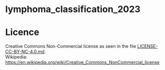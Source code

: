 # lymphoma_classification_2023

# Licence
Creative Commons Non-Commercial license as seen in the file [LICENSE-CC-BY-NC-4.0.md](https://github.com/haeggsti/lymphoma_classification_2023/blob/main/LICENSE-CC-BY-NC-4.0.md).\
Wikipedia: https://en.wikipedia.org/wiki/Creative_Commons_NonCommercial_license

